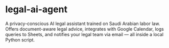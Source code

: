 # legal-ai-agent
A privacy-conscious AI legal assistant trained on Saudi Arabian labor law. Offers document-aware legal advice, integrates with Google Calendar, logs queries to Sheets, and notifies your legal team via email — all inside a local Python script.
